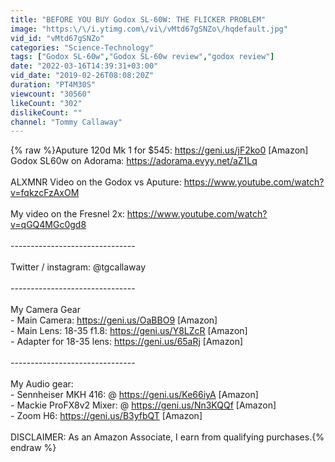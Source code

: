 ```yaml
---
title: "BEFORE YOU BUY Godox SL-60W: THE FLICKER PROBLEM"
image: "https:\/\/i.ytimg.com\/vi\/vMtd67gSNZo\/hqdefault.jpg"
vid_id: "vMtd67gSNZo"
categories: "Science-Technology"
tags: ["Godox SL-60w","Godox SL-60w review","godox review"]
date: "2022-03-16T14:39:31+03:00"
vid_date: "2019-02-26T08:08:20Z"
duration: "PT4M30S"
viewcount: "30560"
likeCount: "302"
dislikeCount: ""
channel: "Tommy Callaway"
---
```

{% raw %}Aputure 120d Mk 1 for $545: <a rel="nofollow" target="blank" href="https://geni.us/jF2ko0">https://geni.us/jF2ko0</a> [Amazon]<br />Godox SL60w on Adorama: <a rel="nofollow" target="blank" href="https://adorama.evyy.net/aZ1Lq">https://adorama.evyy.net/aZ1Lq</a><br /><br />ALXMNR Video on the Godox vs Aputure: <a rel="nofollow" target="blank" href="https://www.youtube.com/watch?v=fqkzcFzAxOM">https://www.youtube.com/watch?v=fqkzcFzAxOM</a><br /><br />My video on the Fresnel 2x: <a rel="nofollow" target="blank" href="https://www.youtube.com/watch?v=qGQ4MGc0gd8">https://www.youtube.com/watch?v=qGQ4MGc0gd8</a><br /><br />-------------------------------<br /><br />Twitter / instagram: @tgcallaway<br /><br />-------------------------------<br /><br />My Camera Gear<br />- Main Camera: <a rel="nofollow" target="blank" href="https://geni.us/OaBBO9">https://geni.us/OaBBO9</a> [Amazon]<br />- Main Lens: 18-35 f1.8: <a rel="nofollow" target="blank" href="https://geni.us/Y8LZcR">https://geni.us/Y8LZcR</a> [Amazon]<br />- Adapter for 18-35 lens: <a rel="nofollow" target="blank" href="https://geni.us/65aRj">https://geni.us/65aRj</a> [Amazon]<br /><br />-------------------------------<br /><br />My Audio gear:<br />- Sennheiser MKH 416: @ <a rel="nofollow" target="blank" href="https://geni.us/Ke66iyA">https://geni.us/Ke66iyA</a> [Amazon]<br />- Mackie ProFX8v2 Mixer: @ <a rel="nofollow" target="blank" href="https://geni.us/Nn3KQQf">https://geni.us/Nn3KQQf</a> [Amazon]<br />- Zoom H6: <a rel="nofollow" target="blank" href="https://geni.us/B3yfbQT">https://geni.us/B3yfbQT</a> [Amazon]<br /><br />DISCLAIMER: As an Amazon Associate, I earn from qualifying purchases.{% endraw %}
